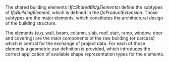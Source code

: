 The shared building elements (_IfcSharedBldgElements_) define the subtypes of _IfcBuildingElement_, which is defined in the _IfcProductExtension_. Those subtypes are the major elements, which constitutes the architectural design of the building structure.

The elements (e.g. wall, beam, column, slab, roof, stair, ramp, window, door and covering) are the main components of the raw building (or carcass) which is central for the exchange of project data. For each of those elements a geometric use definition is provided, which introduces the correct application of available shape representation types for the elements.